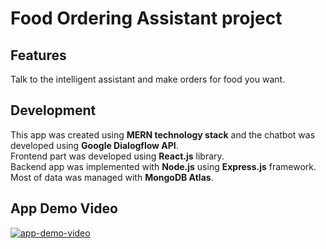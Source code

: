 # Food Ordering Assistant project
## Features
Talk to the intelligent assistant and make orders for food you want.


## Development
This app was created using **MERN technology stack** and the chatbot was developed using **Google Dialogflow API**.<br>
Frontend part was developed using **React.js** library.<br>
Backend app was implemented with **Node.js** using **Express.js** framework.<br>
Most of data was managed with **MongoDB Atlas**.


## App Demo Video
[![app-demo-video](https://img.youtube.com/vi/mvopBjnfves/0.jpg)](https://youtu.be/mvopBjnfves)
